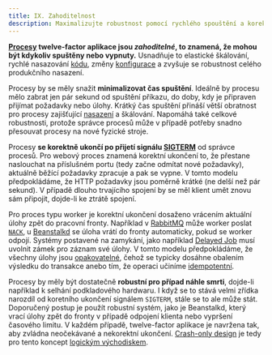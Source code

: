 ```yaml
---
title: IX. Zahoditelnost
description: Maximalizujte robustnost pomocí rychlého spouštění a korektního vypnutí.
---
```


**[Procesy](./processes) twelve-factor aplikace jsou *zahoditelné*, to znamená, že mohou být kdykoliv spuštěny nebo vypnuty.** Usnadňuje to elastické škálování, rychlé nasazování [kódu](./codebase), změny [konfigurace](./config) a zvyšuje se robustnost celého produkčního nasazení.

Procesy by se měly snažit **minimalizovat čas spuštění**. Ideálně by procesu mělo zabrat jen pár sekund od spuštění příkazu, do doby, kdy je připraven přijímat požadavky nebo úlohy. Krátký čas spuštění přináší větší obratnost pro procesy zajišťující [nasazení](./build-release-run) a škálování. Napomáhá také celkové robustnosti, protože správce procesů může v případě potřeby snadno přesouvat procesy na nové fyzické stroje.

Procesy **se korektně ukončí po přijetí signálu [SIGTERM](http://en.wikipedia.org/wiki/SIGTERM)** od správce procesů. Pro webový proces znamená korektní ukončení to, že přestane naslouchat na příslušném portu (tedy začne odmítat nové požadavky), aktuálně běžící požadavky zpracuje a pak se vypne. V tomto modelu předpokládáme, že HTTP požadavky jsou poměrně krátké (ne delší než pár sekund). V případě dlouho trvajícího spojení by se měl klient umět znovu sám připojit, dojde-li ke ztrátě spojení.

Pro proces typu worker je korektní ukončení dosaženo vrácením aktuální úlohy zpět do pracovní fronty. Například v [RabbitMQ](http://www.rabbitmq.com/) může worker poslat [`NACK`](http://www.rabbitmq.com/amqp-0-9-1-quickref.html#basic.nack), u [Beanstalkd](https://beanstalkd.github.io) se úloha vrátí do fronty automaticky, pokud se worker odpojí. Systémy postavené na zamykání, jako například [Delayed Job](https://github.com/collectiveidea/delayed_job#readme) musí uvolnit zámek pro záznam své úlohy. V tomto modelu předpokládáme, že všechny úlohy jsou [opakovatelné](http://en.wikipedia.org/wiki/Reentrant_%28subroutine%29), čehož se typicky dosáhne obalením výsledku do transakce anebo tím, že operaci učiníme [idempotentní](http://en.wikipedia.org/wiki/Idempotence).

Procesy by měly být dostatečně **robustní pro případ náhle smrti**, dojde-li například k selhání podkladového hardwaru. I když se to stává velmi zřídka narozdíl od koretního ukončení signálem `SIGTERM`, stále se to ale může stát. Doporučený postup je použít robustní systém, jako je Beanstalkd, který vrací úlohy zpět do fronty v případě odpojení klienta nebo vypršení časového limitu. V každém případě, twelve-factor aplikace je navržena tak, aby zvládna neočekávané a nekorektní ukončení. [Crash-only design](http://lwn.net/Articles/191059/) je tedy pro tento koncept [logickým východiskem](http://docs.couchdb.org/en/latest/intro/overview.html).


